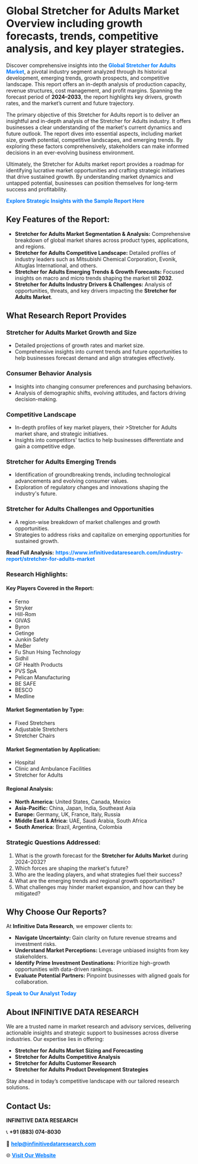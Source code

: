 <h1>Global Stretcher for Adults Market Overview including growth forecasts, trends, competitive analysis, and key player strategies.</h1>
<p>
Discover comprehensive insights into the 
<a href="https://www.infinitivedataresearch.com/industry-report/stretcher-for-adults-market" rel="dofollow" style="color: #007BFF; text-decoration: none;"><strong>Global Stretcher for Adults Market</strong></a>, a pivotal industry segment analyzed through its historical development, emerging trends, growth prospects, and competitive landscape. This report offers an in-depth analysis of production capacity, revenue structures, cost management, and profit margins. Spanning the forecast period of <strong>2024–2033</strong>, the report highlights key drivers, growth rates, and the market’s current and future trajectory.
</p>
<p>
The primary objective of this Stretcher for Adults report is to deliver an insightful and in-depth analysis of the Stretcher for Adults industry. It offers businesses a clear understanding of the market's current dynamics and future outlook. The report dives into essential aspects, including market size, growth potential, competitive landscapes, and emerging trends. By exploring these factors comprehensively, stakeholders can make informed decisions in an ever-evolving business environment.
</p>
<p>
Ultimately, the Stretcher for Adults market report provides a roadmap for identifying lucrative market opportunities and crafting strategic initiatives that drive sustained growth. By understanding market dynamics and untapped potential, businesses can position themselves for long-term success and profitability.
</p>
<p>
<a href="https://www.infinitivedataresearch.com/request-sample/reportId=110747" style="color: #007BFF; text-decoration: none;"><strong>Explore Strategic Insights with the Sample Report Here</strong></a>
</p>

<h2>Key Features of the Report:</h2>
<ul>
<li><strong>Stretcher for Adults Market Segmentation & Analysis:</strong> Comprehensive breakdown of global market shares across product types, applications, and regions.</li>
<li><strong>Stretcher for Adults Competitive Landscape:</strong> Detailed profiles of industry leaders such as Mitsubishi Chemical Corporation, Evonik, Altuglas International, and others.</li>
<li><strong>Stretcher for Adults Emerging Trends & Growth Forecasts:</strong> Focused insights on macro and micro trends shaping the market till <strong>2032</strong>.</li>
<li><strong>Stretcher for Adults Industry Drivers & Challenges:</strong> Analysis of opportunities, threats, and key drivers impacting the <strong>Stretcher for Adults Market</strong>.</li>
</ul>

<h2>What Research Report Provides</h2>
<h3>Stretcher for Adults Market Growth and Size</h3>
<ul>
<li>Detailed projections of growth rates and market size.</li>
<li>Comprehensive insights into current trends and future opportunities to help businesses forecast demand and align strategies effectively.</li>
</ul>

<h3>Consumer Behavior Analysis</h3>
<ul>
<li>Insights into changing consumer preferences and purchasing behaviors.</li>
<li>Analysis of demographic shifts, evolving attitudes, and factors driving decision-making.</li>
</ul>

<h3>Competitive Landscape</h3>
<ul>
<li>In-depth profiles of key market players, their >Stretcher for Adults market share, and strategic initiatives.</li>
<li>Insights into competitors' tactics to help businesses differentiate and gain a competitive edge.</li>
</ul>

<h3>Stretcher for Adults Emerging Trends</h3>
<ul>
<li>Identification of groundbreaking trends, including technological advancements and evolving consumer values.</li>
<li>Exploration of regulatory changes and innovations shaping the industry's future.</li>
</ul>

<h3>Stretcher for Adults Challenges and Opportunities</h3>
<ul>
<li>A region-wise breakdown of market challenges and growth opportunities.</li>
<li>Strategies to address risks and capitalize on emerging opportunities for sustained growth.</li>
</ul>
<p><strong>Read Full Analysis:</strong> <a href="https://www.infinitivedataresearch.com/industry-report/stretcher-for-adults-market" rel="dofollow" style="color: #007BFF; text-decoration: none;"><strong>https://www.infinitivedataresearch.com/industry-report/stretcher-for-adults-market</strong></a></p>
<h3>Research Highlights:</h3>
<h4>Key Players Covered in the Report:</h4>
<ul><li>Ferno</li><li>Stryker</li><li>Hill-Rom</li><li>GIVAS</li><li>Byron</li><li>Getinge</li><li>Junkin Safety</li><li>MeBer</li><li>Fu Shun Hsing Technology</li><li>Sidhil</li><li>GF Health Products</li><li>PVS SpA</li><li>Pelican Manufacturing</li><li>BE SAFE</li><li>BESCO</li><li>Medline</li></ul>
<h4>Market Segmentation by Type:</h4>
<ul><li>Fixed Stretchers</li><li>Adjustable Stretchers</li><li>Stretcher Chairs</li></ul>
<h4>Market Segmentation by Application:</h4>
<ul><li>Hospital</li><li>Clinic and Ambulance Facilities</li><li>Stretcher for Adults</li></ul>

<h4>Regional Analysis:</h4>
<ul>
<li><strong>North America:</strong> United States, Canada, Mexico</li>
<li><strong>Asia-Pacific:</strong> China, Japan, India, Southeast Asia</li>
<li><strong>Europe:</strong> Germany, UK, France, Italy, Russia</li>
<li><strong>Middle East & Africa:</strong> UAE, Saudi Arabia, South Africa</li>
<li><strong>South America:</strong> Brazil, Argentina, Colombia</li>
</ul>

<h3>Strategic Questions Addressed:</h3>
<ol>
<li>What is the growth forecast for the <strong>Stretcher for Adults Market</strong> during 2024–2032?</li>
<li>Which forces are shaping the market's future?</li>
<li>Who are the leading players, and what strategies fuel their success?</li>
<li>What are the emerging trends and regional growth opportunities?</li>
<li>What challenges may hinder market expansion, and how can they be mitigated?</li>
</ol>

<h2>Why Choose Our Reports?</h2>
<p>At <strong>Infinitive Data Research</strong>, we empower clients to:</p>
<ul>
<li><strong>Navigate Uncertainty:</strong> Gain clarity on future revenue streams and investment risks.</li>
<li><strong>Understand Market Perceptions:</strong> Leverage unbiased insights from key stakeholders.</li>
<li><strong>Identify Prime Investment Destinations:</strong> Prioritize high-growth opportunities with data-driven rankings.</li>
<li><strong>Evaluate Potential Partners:</strong> Pinpoint businesses with aligned goals for collaboration.</li>
</ul>
<p><a href="https://www.infinitivedataresearch.com/industry-report/stretcher-for-adults-market" rel="dofollow" style="color: #007BFF; text-decoration: none;"><strong>Speak to Our Analyst Today</strong></a></p>

<h2>About INFINITIVE DATA RESEARCH</h2>
<p>We are a trusted name in market research and advisory services, delivering actionable insights and strategic support to businesses across diverse industries. Our expertise lies in offering:</p>
<ul>
<li><strong>Stretcher for Adults Market Sizing and Forecasting</strong></li>
<li><strong>Stretcher for Adults Competitive Analysis</strong></li>
<li><strong>Stretcher for Adults Customer Research</strong></li>
<li><strong>Stretcher for Adults Product Development Strategies</strong></li>
</ul>
<p>Stay ahead in today’s competitive landscape with our tailored research solutions.</p>

<h2>Contact Us:</h2>
<p><strong>INFINITIVE DATA RESEARCH</strong></p>
<p>📞 <strong>+91 (883) 074-8030</strong></p>
<p>📧 <strong><a href="mailto:help@infinitivedataresearch.com" style="color: #007BFF;">help@infinitivedataresearch.com</a></strong></p>
<p>🌐 <strong><a href="https://www.infinitivedataresearch.com" rel="dofollow" style="color: #007BFF;">Visit Our Website</a></strong></p>